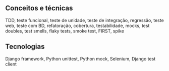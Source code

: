 ## Conceitos e técnicas

TDD, teste funcional, teste de unidade, teste de integração, regressão, teste web, 
teste com BD, refatoração, cobertura, testabilidade, mocks, test doubles, test smells, flaky tests, smoke test, FIRST, spike

## Tecnologias

Django framework, Python unittest, Python mock, Selenium, Django test client
